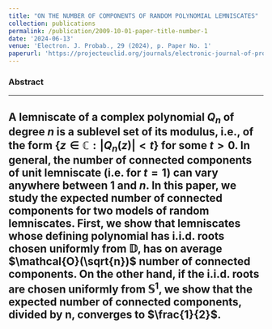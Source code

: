 ```yaml
---
title: "ON THE NUMBER OF COMPONENTS OF RANDOM POLYNOMIAL LEMNISCATES"
collection: publications
permalink: /publication/2009-10-01-paper-title-number-1
date: '2024-06-13'
venue: 'Electron. J. Probab., 29 (2024), p. Paper No. 1'
paperurl: 'https://projecteuclid.org/journals/electronic-journal-of-probability/volume-29/issue-none/On-the-number-of-components-of-random-polynomial-lemniscates/10.1214/24-EJP1147.full'
---
```


### Abstract
---
A lemniscate of a complex polynomial $Q_n$ of degree $n$ is a sublevel set of its modulus, i.e., of the form $\{z \in \mathbb{C}: |Q_n(z)| < t\}$ for some $t>0.$ In general, the number of connected components of unit lemniscate (i.e. for $t=1$) can vary anywhere between 1 and $n$. In this paper, we study the expected number of connected components for two models of random lemniscates. First, we show that lemniscates whose defining polynomial
has i.i.d. roots chosen uniformly from $\mathbb{D}$, has on average $\mathcal{O}(\sqrt{n})$ number of connected components. On the other hand, if the i.i.d. roots are chosen uniformly from $\mathbb{S}^1$, we show
that the expected number of connected components, divided by n,
converges to $\frac{1}{2}$.
---
